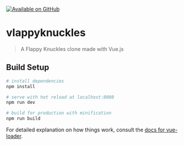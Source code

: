 [![Available on GitHub](https://img.shields.io/badge/Available%20on-GitHub-white?style=flat-square&logo=github)](https://github.com/mb2g17/VlappyKnuckles)

# vlappyknuckles

> A Flappy Knuckles clone made with Vue.js

## Build Setup

``` bash
# install dependencies
npm install

# serve with hot reload at localhost:8080
npm run dev

# build for production with minification
npm run build
```

For detailed explanation on how things work, consult the [docs for vue-loader](http://vuejs.github.io/vue-loader).
